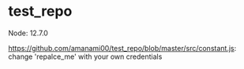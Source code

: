 # test_repo

Node: 12.7.0

https://github.com/amanami00/test_repo/blob/master/src/constant.js: change 'repalce_me' with your own credentials
